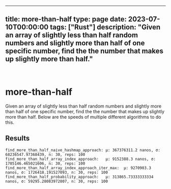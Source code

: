 
---
title: more-than-half
type: page
date: 2023-07-10T00:00:00
tags: ["Rust"]
description: "Given an array of slightly less than half random numbers and slightly more than half of one specific number, find the the number that makes up slightly more than half."
---


<br>

# more-than-half
Given an array of slightly less than half random numbers and slightly more than half of one specific number, find the the number that makes up slightly more than half. Below are the speeds of multiple different algorithms to do this.

## Results
````
find_more_than_half_naive_hashmap_approach:	μ: 367376311.2 nanos, σ: 68236547.97368439, n: 30, reps: 100
find_more_than_half_array_index_approach:	μ: 9152388.3 nanos, σ: 1705146.465021606, n: 30, reps: 100
find_more_than_half_array_index_approach_iter_max:	μ: 9270903.3 nanos, σ: 1726418.191527093, n: 30, reps: 100
find_more_than_half_probability_approach:	μ: 313865.73333333334 nanos, σ: 59295.28083972807, n: 30, reps: 100
